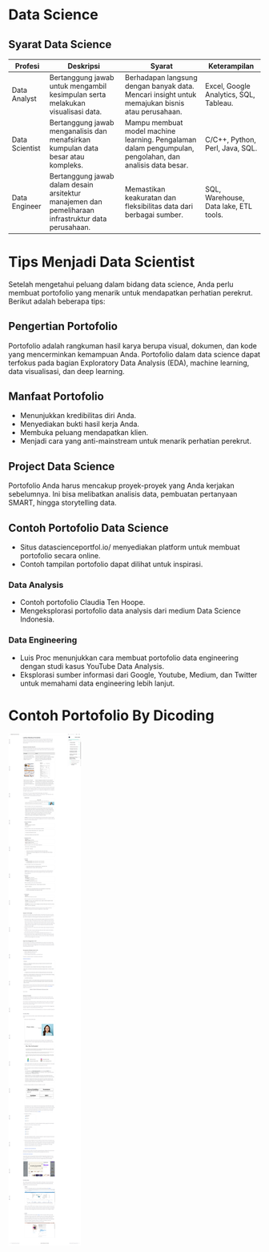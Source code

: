 # Data Science

## Syarat Data Science

| Profesi         | Deskripsi                                                                                           | Syarat                                                                                                       | Keterampilan                                                                                        |
|-----------------|------------------------------------------------------------------------------------------------------|--------------------------------------------------------------------------------------------------------------|-----------------------------------------------------------------------------------------------------|
| Data Analyst    | Bertanggung jawab untuk mengambil kesimpulan serta melakukan visualisasi data.                      | Berhadapan langsung dengan banyak data. Mencari insight untuk memajukan bisnis atau perusahaan.            | Excel, Google Analytics, SQL, Tableau.                                                            |
| Data Scientist  | Bertanggung jawab menganalisis dan menafsirkan kumpulan data besar atau kompleks.                     | Mampu membuat model machine learning. Pengalaman dalam pengumpulan, pengolahan, dan analisis data besar.    | C/C++, Python, Perl, Java, SQL.                                                                  |
| Data Engineer    | Bertanggung jawab dalam desain arsitektur manajemen dan pemeliharaan infrastruktur data perusahaan.  | Memastikan keakuratan dan fleksibilitas data dari berbagai sumber.                                            | SQL, Warehouse, Data lake, ETL tools.                                                            |

# Tips Menjadi Data Scientist

Setelah mengetahui peluang dalam bidang data science, Anda perlu membuat portofolio yang menarik untuk mendapatkan perhatian perekrut. Berikut adalah beberapa tips:

## Pengertian Portofolio

Portofolio adalah rangkuman hasil karya berupa visual, dokumen, dan kode yang mencerminkan kemampuan Anda. Portofolio dalam data science dapat terfokus pada bagian Exploratory Data Analysis (EDA), machine learning, data visualisasi, dan deep learning.

## Manfaat Portofolio

- Menunjukkan kredibilitas diri Anda.
- Menyediakan bukti hasil kerja Anda.
- Membuka peluang mendapatkan klien.
- Menjadi cara yang anti-mainstream untuk menarik perhatian perekrut.

## Project Data Science

Portofolio Anda harus mencakup proyek-proyek yang Anda kerjakan sebelumnya. Ini bisa melibatkan analisis data, pembuatan pertanyaan SMART, hingga storytelling data.

## Contoh Portofolio Data Science

- Situs datascienceportfol.io/ menyediakan platform untuk membuat portofolio secara online.
- Contoh tampilan portofolio dapat dilihat untuk inspirasi.

### Data Analysis

- Contoh portofolio Claudia Ten Hoope.
- Mengeksplorasi portofolio data analysis dari medium Data Science Indonesia.

### Data Engineering

- Luis Proc menunjukkan cara membuat portofolio data engineering dengan studi kasus YouTube Data Analysis.
- Eksplorasi sumber informasi dari Google, Youtube, Medium, dan Twitter untuk memahami data engineering lebih lanjut.

# Contoh Portofolio By Dicoding
![By Image](Membuat_Portofolio.png)
